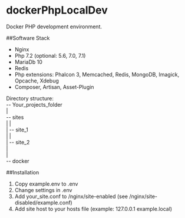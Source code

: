 # dockerPhpLocalDev
Docker PHP development environment.

##Software Stack
- Nginx<br>
- Php 7.2 (optional: 5.6, 7.0, 7.1)<br>
- MariaDb 10<br>
- Redis<br>
- Php extensions: Phalcon 3, Memcached, Redis, MongoDB, Imagick, Opcache, Xdebug
- Composer, Artisan, Asset-Plugin

Directory structure:<br>
-- Your_projects_folder<br>
    |<br>
    -- sites<br>
    |  |<br>
    |  -- site_1<br>
    |  |<br>
    |  -- site_2<br>
    |<br>
    |<br>
    -- docker
    
##Installation
1. Copy example.env to .env
2. Change settings in .env
3. Add your_site.conf to /nginx/site-enabled (see /nginx/site-disabled/example.conf)
4. Add site host to your hosts file (example: 127.0.0.1     example.local)